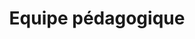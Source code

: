 ---
widget: people
title: Equipe pédagogique
weight: 40 # Position of section on page

content:
  # Choose which groups/teams of users to display.
  #   Edit `user_groups` in each user's profile to add them to one or more of these groups.
  user_groups:
      - Mentors
      - Eleves Tuteurs
      - Référents Pédagogiques
  sort_by: Params.last_name
  sort_ascending: true

design:
  show_interests: false
  show_role: true
  show_social: true
---